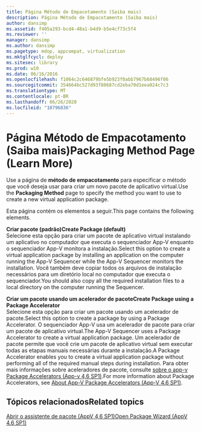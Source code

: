 ```yaml
---
title: Página Método de Empacotamento (Saiba mais)
description: Página Método de Empacotamento (Saiba mais)
author: dansimp
ms.assetid: f405a293-bcd4-48a1-b4d9-b5e4cf73c5f4
ms.reviewer: ''
manager: dansimp
ms.author: dansimp
ms.pagetype: mdop, appcompat, virtualization
ms.mktglfcycl: deploy
ms.sitesec: library
ms.prod: w10
ms.date: 06/16/2016
ms.openlocfilehash: f1064c2c646879bfe5b923f0abb7967b68496f06
ms.sourcegitcommit: 354664bc527d93f80687cd2eba70d1eea024c7c3
ms.translationtype: MT
ms.contentlocale: pt-BR
ms.lasthandoff: 06/26/2020
ms.locfileid: "10796836"
---
```

# <span data-ttu-id="14fd2-103">Página Método de Empacotamento (Saiba mais)</span><span class="sxs-lookup"><span data-stu-id="14fd2-103">Packaging Method Page (Learn More)</span></span>


<span data-ttu-id="14fd2-104">Use a página de **método de empacotamento** para especificar o método que você deseja usar para criar um novo pacote de aplicativo virtual.</span><span class="sxs-lookup"><span data-stu-id="14fd2-104">Use the **Packaging Method** page to specify the method you want to use to create a new virtual application package.</span></span>

<span data-ttu-id="14fd2-105">Esta página contém os elementos a seguir.</span><span class="sxs-lookup"><span data-stu-id="14fd2-105">This page contains the following elements.</span></span>

<a href="" id="create-package--default-"></a>**<span data-ttu-id="14fd2-106">Criar pacote (padrão)</span><span class="sxs-lookup"><span data-stu-id="14fd2-106">Create Package (default)</span></span>**  
<span data-ttu-id="14fd2-107">Selecione esta opção para criar um pacote de aplicativo virtual instalando um aplicativo no computador que executa o sequenciador App-V enquanto o sequenciador App-V monitora a instalação.</span><span class="sxs-lookup"><span data-stu-id="14fd2-107">Select this option to create a virtual application package by installing an application on the computer running the App-V Sequencer while the App-V Sequencer monitors the installation.</span></span> <span data-ttu-id="14fd2-108">Você também deve copiar todos os arquivos de instalação necessários para um diretório local no computador que executa o sequenciador.</span><span class="sxs-lookup"><span data-stu-id="14fd2-108">You should also copy all the required installation files to a local directory on the computer running the Sequencer.</span></span>

<a href="" id="create-package-using-a-package-accelerator"></a>**<span data-ttu-id="14fd2-109">Criar um pacote usando um acelerador de pacote</span><span class="sxs-lookup"><span data-stu-id="14fd2-109">Create Package using a Package Accelerator</span></span>**  
<span data-ttu-id="14fd2-110">Selecione esta opção para criar um pacote usando um acelerador de pacote.</span><span class="sxs-lookup"><span data-stu-id="14fd2-110">Select this option to create a package by using a Package Accelerator.</span></span> <span data-ttu-id="14fd2-111">O sequenciador App-V usa um acelerador de pacote para criar um pacote de aplicativo virtual.</span><span class="sxs-lookup"><span data-stu-id="14fd2-111">The App-V Sequencer uses a Package Accelerator to create a virtual application package.</span></span> <span data-ttu-id="14fd2-112">Um acelerador de pacote permite que você crie um pacote de aplicativo virtual sem executar todas as etapas manuais necessárias durante a instalação.</span><span class="sxs-lookup"><span data-stu-id="14fd2-112">A Package Accelerator enables you to create a virtual application package without performing all of the required manual steps during installation.</span></span> <span data-ttu-id="14fd2-113">Para obter mais informações sobre aceleradores de pacote, consulte [sobre o app-v Package Accelerators (App-v 4,6 SP1)](about-app-v-package-accelerators--app-v-46-sp1-.md).</span><span class="sxs-lookup"><span data-stu-id="14fd2-113">For more information about Package Accelerators, see [About App-V Package Accelerators (App-V 4.6 SP1)](about-app-v-package-accelerators--app-v-46-sp1-.md).</span></span>

## <span data-ttu-id="14fd2-114">Tópicos relacionados</span><span class="sxs-lookup"><span data-stu-id="14fd2-114">Related topics</span></span>


[<span data-ttu-id="14fd2-115">Abrir o assistente de pacote (AppV 4,6 SP1)</span><span class="sxs-lookup"><span data-stu-id="14fd2-115">Open Package Wizard (AppV 4.6 SP1)</span></span>](open-package-wizard---appv-46-sp1-.md)

 

 





